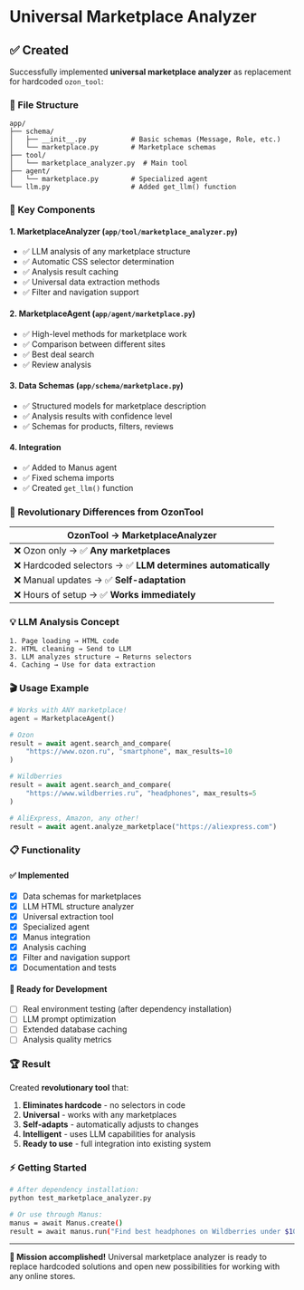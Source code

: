# Universal Marketplace Analyzer

## ✅ Created

Successfully implemented **universal marketplace analyzer** as replacement for hardcoded `ozon_tool`:

### 📁 File Structure

```
app/
├── schema/
│   ├── __init__.py           # Basic schemas (Message, Role, etc.)
│   └── marketplace.py        # Marketplace schemas
├── tool/
│   └── marketplace_analyzer.py  # Main tool
├── agent/
│   └── marketplace.py        # Specialized agent
└── llm.py                    # Added get_llm() function
```

### 🎯 Key Components

#### 1. **MarketplaceAnalyzer** (`app/tool/marketplace_analyzer.py`)
- ✅ LLM analysis of any marketplace structure
- ✅ Automatic CSS selector determination
- ✅ Analysis result caching
- ✅ Universal data extraction methods
- ✅ Filter and navigation support

#### 2. **MarketplaceAgent** (`app/agent/marketplace.py`)
- ✅ High-level methods for marketplace work
- ✅ Comparison between different sites
- ✅ Best deal search
- ✅ Review analysis

#### 3. **Data Schemas** (`app/schema/marketplace.py`)
- ✅ Structured models for marketplace description
- ✅ Analysis results with confidence level
- ✅ Schemas for products, filters, reviews

#### 4. **Integration**
- ✅ Added to Manus agent
- ✅ Fixed schema imports
- ✅ Created `get_llm()` function

### 🚀 Revolutionary Differences from OzonTool

| **OzonTool** → **MarketplaceAnalyzer** |
|----------------------------------------|
| ❌ Ozon only → ✅ **Any marketplaces** |
| ❌ Hardcoded selectors → ✅ **LLM determines automatically** |
| ❌ Manual updates → ✅ **Self-adaptation** |
| ❌ Hours of setup → ✅ **Works immediately** |

### 💡 LLM Analysis Concept

```
1. Page loading → HTML code
2. HTML cleaning → Send to LLM
3. LLM analyzes structure → Returns selectors
4. Caching → Use for data extraction
```

### 🎬 Usage Example

```python
# Works with ANY marketplace!
agent = MarketplaceAgent()

# Ozon
result = await agent.search_and_compare(
    "https://www.ozon.ru", "smartphone", max_results=10
)

# Wildberries
result = await agent.search_and_compare(
    "https://www.wildberries.ru", "headphones", max_results=5
)

# AliExpress, Amazon, any other!
result = await agent.analyze_marketplace("https://aliexpress.com")
```

### 📋 Functionality

#### ✅ Implemented
- [x] Data schemas for marketplaces
- [x] LLM HTML structure analyzer
- [x] Universal extraction tool
- [x] Specialized agent
- [x] Manus integration
- [x] Analysis caching
- [x] Filter and navigation support
- [x] Documentation and tests

#### 🔄 Ready for Development
- [ ] Real environment testing (after dependency installation)
- [ ] LLM prompt optimization
- [ ] Extended database caching
- [ ] Analysis quality metrics

### 🏆 Result

Created **revolutionary tool** that:

1. **Eliminates hardcode** - no selectors in code
2. **Universal** - works with any marketplaces
3. **Self-adapts** - automatically adjusts to changes
4. **Intelligent** - uses LLM capabilities for analysis
5. **Ready to use** - full integration into existing system

### ⚡ Getting Started

```bash
# After dependency installation:
python test_marketplace_analyzer.py

# Or use through Manus:
manus = await Manus.create()
result = await manus.run("Find best headphones on Wildberries under $100")
```

---

**🎯 Mission accomplished!** Universal marketplace analyzer is ready to replace hardcoded solutions and open new possibilities for working with any online stores.
